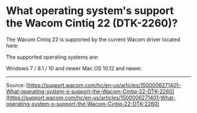 # What operating system's support the Wacom Cintiq 22 (DTK-2260)?

The Wacom Cintiq 22 is supported by the current Wacom driver located here:


The supported operating systems are:

Windows 7 / 8.1 / 10 and newer
Mac OS 10.12 and newer.

---
Source: [https://support.wacom.com/hc/en-us/articles/1500006271401-What-operating-system-s-support-the-Wacom-Cintiq-22-DTK-2260](https://support.wacom.com/hc/en-us/articles/1500006271401-What-operating-system-s-support-the-Wacom-Cintiq-22-DTK-2260)
